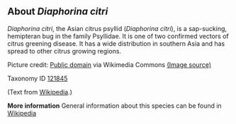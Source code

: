 **About *Diaphorina citri***
-------------------------
*Diaphorina citri*, the Asian citrus psyllid (*Diaphorina citri*), is 
a sap-sucking, hemipteran bug in the family Psyllidae. It is one of 
two confirmed vectors of citrus greening disease. It has a wide 
distribution in southern Asia and has spread to other citrus growing 
regions.

Picture credit: [Public domain](https://commons.wikimedia.org/wiki/Main_Page) via Wikimedia Commons [(Image source)](https://en.wikipedia.org/wiki/File:Asian_Citrus_Psyllid_adult.jpg)

Taxonomy ID [121845](https://www.uniprot.org/taxonomy/121845)

(Text from [Wikipedia](https://en.wikipedia.org/).)

**More information**
General information about this species can be found in [Wikipedia](https://en.wikipedia.org/wiki/Diaphorina_citri)
